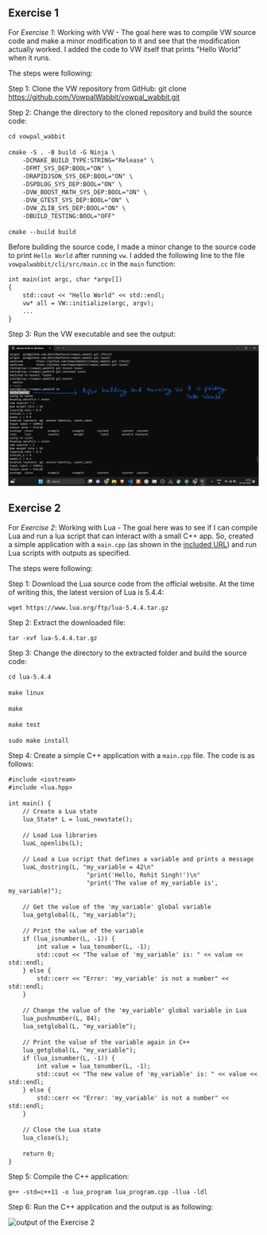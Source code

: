 ## Exercise 1

For *Exercise 1*: Working with VW - The goal here was to compile VW source code and make a minor modification to it and see that the modification actually worked.  I added the code to VW itself that prints "Hello World" when it runs. 

The steps were following:

Step 1: Clone the VW repository from GitHub:
git clone https://github.com/VowpalWabbit/vowpal_wabbit.git

Step 2: Change the directory to the cloned repository and build the source code:

```
cd vowpal_wabbit

cmake -S . -B build -G Ninja \
    -DCMAKE_BUILD_TYPE:STRING="Release" \
    -DFMT_SYS_DEP:BOOL="ON" \
    -DRAPIDJSON_SYS_DEP:BOOL="ON" \
    -DSPDLOG_SYS_DEP:BOOL="ON" \
    -DVW_BOOST_MATH_SYS_DEP:BOOL="ON" \
    -DVW_GTEST_SYS_DEP:BOOL="ON" \
    -DVW_ZLIB_SYS_DEP:BOOL="ON" \
    -DBUILD_TESTING:BOOL="OFF"

cmake --build build
```

Before building the source code, I made a minor change to the source code to print `Hello World` after running `vw`.  I added the following line to the file `vowpalwabbit/cli/src/main.cc` in the `main` function:

```
int main(int argc, char *argv[])
{
    std::cout << "Hello World" << std::endl;
    vw* all = VW::initialize(argc, argv);
    ...
}
```

Step 3: Run the VW executable and see the output:

![output of the Exercise 1](tasks_image/Exercise1_Output.jpeg)



## Exercise 2

For *Exercise 2*: Working with Lua - The goal here was to see if I can compile Lua and run a lua script that can interact with a small C++ app.  So, created a simple application with a `main.cpp` (as shown in the [included URL](https://www.geeksforgeeks.org/integrating-lua-in-cpp/)) and run Lua scripts with outputs as specified. 

The steps were following:

Step 1: Download the Lua source code from the official website. At the time of writing this, the latest version of Lua is 5.4.4:

```
wget https://www.lua.org/ftp/lua-5.4.4.tar.gz
```

Step 2: Extract the downloaded file:
```
tar -xvf lua-5.4.4.tar.gz
```

Step 3: Change the directory to the extracted folder and build the source code:

```
cd lua-5.4.4

make linux

make

make test

sudo make install
```

Step 4: Create a simple C++ application with a `main.cpp` file.  The code is as follows:

```
#include <iostream>
#include <lua.hpp>

int main() {
    // Create a Lua state
    lua_State* L = luaL_newstate();

    // Load Lua libraries
    luaL_openlibs(L);

    // Load a Lua script that defines a variable and prints a message
    luaL_dostring(L, "my_variable = 42\n"
                      "print('Hello, Rohit Singh!')\n"
                      "print('The value of my_variable is', my_variable)");

    // Get the value of the 'my_variable' global variable
    lua_getglobal(L, "my_variable");

    // Print the value of the variable
    if (lua_isnumber(L, -1)) {
        int value = lua_tonumber(L, -1);
        std::cout << "The value of 'my_variable' is: " << value << std::endl;
    } else {
        std::cerr << "Error: 'my_variable' is not a number" << std::endl;
    }

    // Change the value of the 'my_variable' global variable in Lua
    lua_pushnumber(L, 84);
    lua_setglobal(L, "my_variable");

    // Print the value of the variable again in C++
    lua_getglobal(L, "my_variable");
    if (lua_isnumber(L, -1)) {
        int value = lua_tonumber(L, -1);
        std::cout << "The new value of 'my_variable' is: " << value << std::endl;
    } else {
        std::cerr << "Error: 'my_variable' is not a number" << std::endl;
    }

    // Close the Lua state
    lua_close(L);

    return 0;
}
```

Step 5: Compile the C++ application:

```
g++ -std=c++11 -o lua_program lua_program.cpp -llua -ldl
```

Step 6: Run the C++ application and the output is as following:


![output of the Exercise 2](tasks_image/Exercise2_Output.jpeg)